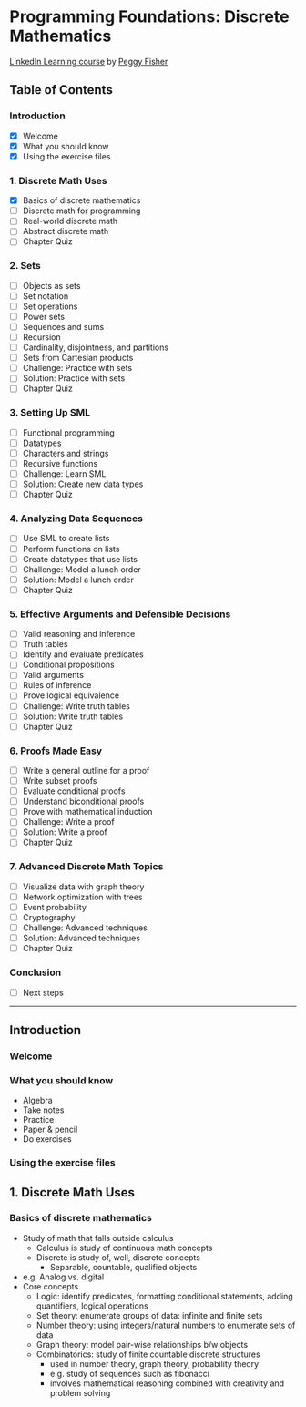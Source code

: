 # Programming Foundations: Discrete Mathematics

[LinkedIn Learning course][1] by [Peggy Fisher][2]

[1]: https://www.linkedin.com/learning/programming-foundations-discrete-mathematics
[2]: https://www.linkedin.com/learning/instructors/peggy-fisher

## Table of Contents

### Introduction

* [X] Welcome
* [X] What you should know
* [X] Using the exercise files

### 1. Discrete Math Uses

* [X] Basics of discrete mathematics
* [ ] Discrete math for programming
* [ ] Real-world discrete math
* [ ] Abstract discrete math
* [ ] Chapter Quiz

### 2. Sets

* [ ] Objects as sets
* [ ] Set notation
* [ ] Set operations
* [ ] Power sets
* [ ] Sequences and sums
* [ ] Recursion
* [ ] Cardinality, disjointness, and partitions
* [ ] Sets from Cartesian products
* [ ] Challenge: Practice with sets
* [ ] Solution: Practice with sets
* [ ] Chapter Quiz

### 3. Setting Up SML

* [ ] Functional programming
* [ ] Datatypes
* [ ] Characters and strings
* [ ] Recursive functions
* [ ] Challenge: Learn SML
* [ ] Solution: Create new data types
* [ ] Chapter Quiz

### 4. Analyzing Data Sequences

* [ ] Use SML to create lists
* [ ] Perform functions on lists
* [ ] Create datatypes that use lists
* [ ] Challenge: Model a lunch order
* [ ] Solution: Model a lunch order
* [ ] Chapter Quiz

### 5. Effective Arguments and Defensible Decisions

* [ ] Valid reasoning and inference
* [ ] Truth tables
* [ ] Identify and evaluate predicates
* [ ] Conditional propositions
* [ ] Valid arguments
* [ ] Rules of inference
* [ ] Prove logical equivalence
* [ ] Challenge: Write truth tables
* [ ] Solution: Write truth tables
* [ ] Chapter Quiz

### 6. Proofs Made Easy

* [ ] Write a general outline for a proof
* [ ] Write subset proofs
* [ ] Evaluate conditional proofs
* [ ] Understand biconditional proofs
* [ ] Prove with mathematical induction
* [ ] Challenge: Write a proof
* [ ] Solution: Write a proof
* [ ] Chapter Quiz

### 7. Advanced Discrete Math Topics

* [ ] Visualize data with graph theory
* [ ] Network optimization with trees
* [ ] Event probability
* [ ] Cryptography
* [ ] Challenge: Advanced techniques
* [ ] Solution: Advanced techniques
* [ ] Chapter Quiz

### Conclusion

* [ ] Next steps

-----

## Introduction

### Welcome

### What you should know

* Algebra
* Take notes
* Practice
* Paper & pencil
* Do exercises

### Using the exercise files

## 1. Discrete Math Uses

### Basics of discrete mathematics

* Study of math that falls outside calculus
  - Calculus is study of continuous math concepts
  - Discrete is study of, well, discrete concepts
    - Separable, countable, qualified objects
* e.g. Analog vs. digital
* Core concepts
  - Logic: identify predicates, formatting conditional statements,
    adding quantifiers, logical operations
  - Set theory: enumerate groups of data: infinite and finite sets
  - Number theory: using integers/natural numbers to enumerate sets of
    data
  - Graph theory: model pair-wise relationships b/w objects
  - Combinatorics: study of finite countable discrete structures
    - used in number theory, graph theory, probability theory
    - e.g. study of sequences such as fibonacci
    - involves mathematical reasoning combined with creativity and
      problem solving

